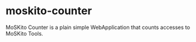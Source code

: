 moskito-counter
===============

MoSKito Counter is a plain simple WebApplication that counts accesses to MoSKito Tools.
